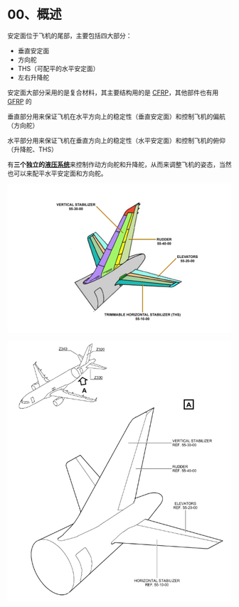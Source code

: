 # 00、概述

安定面位于飞机的尾部，主要包括四大部分：

- 垂直安定面
- 方向舵
- THS（可配平的水平安定面）
- 左右升降舵

安定面大部分采用的是复合材料，其主要结构用的是 [CFRP](https://baike.baidu.com/item/CFRP/10532956?fr=aladdin)，其他部件也有用 [GFRP](https://baike.baidu.com/item/GFRP) 的

垂直部分用来保证飞机在水平方向上的稳定性（垂直安定面）和控制飞机的偏航（方向舵）

水平部分用来保证飞机在垂直方向上的稳定性（水平安定面）和控制飞机的俯仰（升降舵、THS）

有**三个独立的**[**液压系统**](/ATA29/)来控制作动方向舵和升降舵，从而来调整飞机的姿态，当然也可以来配平水平安定面和方向舵。

![安定面示意图-彩图](./00.png)

![安定面示意图](./00.b.png)
